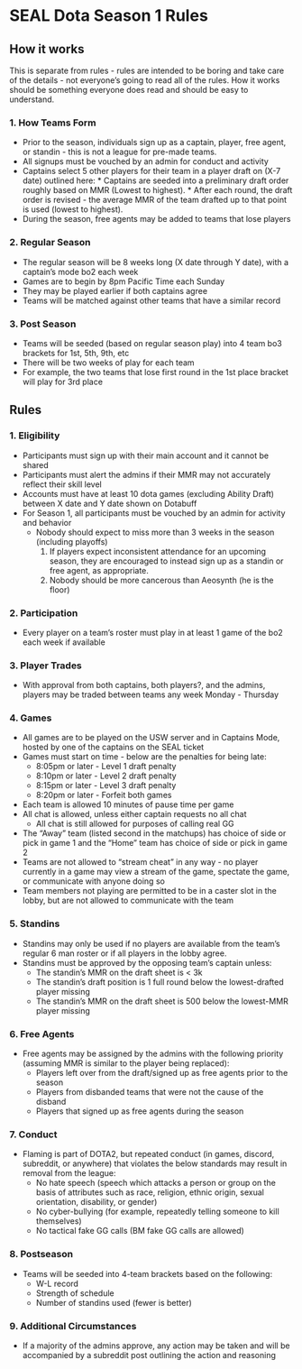 # SEAL Dota Season 1 Rules

## How it works

This is separate from rules - rules are intended to be boring and take care of the details - not everyone’s going to read all of the rules. How it works should be something everyone does read and should be easy to understand.

### 1. How Teams Form

* Prior to the season, individuals sign up as a captain, player, free agent, or standin - this is not a league for pre-made teams.
* All signups must be vouched by an admin for conduct and activity
* Captains select 5 other players for their team in a player draft on (X-7 date) outlined here:
		* Captains are seeded into a preliminary draft order roughly based on MMR (Lowest to highest).
		* After each round, the draft order is revised - the average MMR of the team drafted up to that point is used (lowest to highest).
* During the season, free agents may be added to teams that lose players

### 2. Regular Season

* The regular season will be 8 weeks long (X date through Y date), with a captain’s mode bo2 each week
* Games are to begin by 8pm Pacific Time each Sunday
* They may be played earlier if both captains agree
* Teams will be matched against other teams that have a similar record

### 3. Post Season

* Teams will be seeded (based on regular season play) into 4 team bo3 brackets for 1st, 5th, 9th, etc
* There will be two weeks of play for each team
* For example, the two teams that lose first round in the 1st place bracket will play for 3rd place

## Rules

### 1. Eligibility

* Participants must sign up with their main account and it cannot be shared
* Participants must alert the admins if their MMR may not accurately reflect their skill level
* Accounts must have at least 10 dota games (excluding Ability Draft) between X date and Y date shown on Dotabuff
* For Season 1, all participants must be vouched by an admin for activity and behavior
	* Nobody should expect to miss more than 3 weeks in the season (including playoffs)
		1. If players expect inconsistent attendance for an upcoming season, they are encouraged to instead sign up as a standin or free agent, as appropriate.
		2. Nobody should be more cancerous than Aeosynth (he is the floor)

### 2. Participation

* Every player on a team’s roster must play in at least 1 game of the bo2 each week if available

### 3. Player Trades

* With approval from both captains, both players?, and the admins, players may be traded between teams any week Monday - Thursday

### 4. Games

* All games are to be played on the USW server and in Captains Mode, hosted by one of the captains on the SEAL ticket
* Games must start on time - below are the penalties for being late:
	* 8:05pm or later - Level 1 draft penalty
	* 8:10pm or later - Level 2 draft penalty
	* 8:15pm or later - Level 3 draft penalty
	* 8:20pm or later - Forfeit both games
* Each team is allowed 10 minutes of pause time per game
* All chat is allowed, unless either captain requests no all chat
	* All chat is still allowed for purposes of calling real GG
* The “Away” team (listed second in the matchups) has choice of side or pick in game 1 and the “Home” team has choice of side or pick in game 2
* Teams are not allowed to “stream cheat” in any way - no player currently in a game may view a stream of the game, spectate the game, or communicate with anyone doing so
* Team members not playing are permitted to be in a caster slot in the lobby, but are not allowed to communicate with the team

### 5. Standins

* Standins may only be used if no players are available from the team’s regular 6 man roster or if all players in the lobby agree.
* Standins must be approved by the opposing team’s captain unless:
	* The standin’s MMR on the draft sheet is < 3k
	* The standin’s draft position is 1 full round below the lowest-drafted player missing
	* The standin’s MMR on the draft sheet is 500 below the lowest-MMR player missing

### 6. Free Agents

* Free agents may be assigned by the admins with the following priority (assuming MMR is similar to the player being replaced):
	* Players left over from the draft/signed up as free agents prior to the season
	* Players from disbanded teams that were not the cause of the disband
	* Players that signed up as free agents during the season

### 7. Conduct

* Flaming is part of DOTA2, but repeated conduct (in games, discord, subreddit, or anywhere) that violates the below standards may result in removal from the league:
	* No hate speech (speech which attacks a person or group on the basis of attributes such as race, religion, ethnic origin, sexual orientation, disability, or gender)
	* No cyber-bullying (for example, repeatedly telling someone to kill themselves)
	* No tactical fake GG calls (BM fake GG calls are allowed)

### 8. Postseason

* Teams will be seeded into 4-team brackets based on the following:
	* W-L record
	* Strength of schedule
	* Number of standins used (fewer is better)

### 9. Additional Circumstances

* If a majority of the admins approve, any action may be taken and will be accompanied by a subreddit post outlining the action and reasoning
